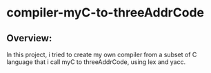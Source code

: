 # compiler-myC-to-threeAddrCode

## Overview:  
In this project, i tried to create my own compiler from a subset of C language that i call myC to threeAddrCode, using lex and yacc.
